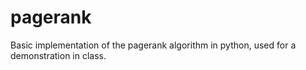 # pagerank
Basic implementation of the pagerank algorithm in python, used for a demonstration in class.
